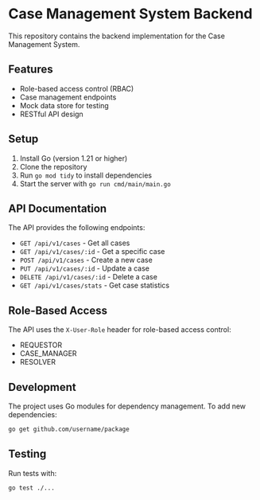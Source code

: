 # Case Management System Backend

This repository contains the backend implementation for the Case Management System.

## Features

- Role-based access control (RBAC)
- Case management endpoints
- Mock data store for testing
- RESTful API design

## Setup

1. Install Go (version 1.21 or higher)
2. Clone the repository
3. Run `go mod tidy` to install dependencies
4. Start the server with `go run cmd/main/main.go`

## API Documentation

The API provides the following endpoints:

- `GET /api/v1/cases` - Get all cases
- `GET /api/v1/cases/:id` - Get a specific case
- `POST /api/v1/cases` - Create a new case
- `PUT /api/v1/cases/:id` - Update a case
- `DELETE /api/v1/cases/:id` - Delete a case
- `GET /api/v1/cases/stats` - Get case statistics

## Role-Based Access

The API uses the `X-User-Role` header for role-based access control:

- REQUESTOR
- CASE_MANAGER
- RESOLVER

## Development

The project uses Go modules for dependency management. To add new dependencies:

```bash
go get github.com/username/package
```

## Testing

Run tests with:

```bash
go test ./...
```
